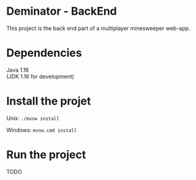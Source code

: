 # Deminator - BackEnd

This project is the back end part of a multiplayer minesweeper web-app.

# Dependencies

Java 1.16  
(JDK 1.16 for development)

# Install the projet

Unix: `./mvnw install`

Windows: `mvnw.cmd install`

# Run the project

TODO
